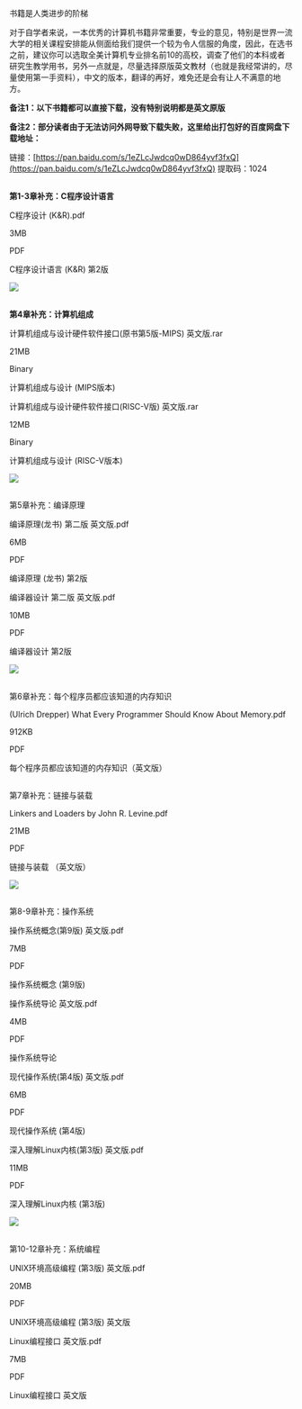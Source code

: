 书籍是人类进步的阶梯

对于自学者来说，一本优秀的计算机书籍非常重要，专业的意见，特别是世界一流大学的相关课程安排能从侧面给我们提供一个较为令人信服的角度，因此，在选书之前，建议你可以选取全美计算机专业排名前10的高校，调查了他们的本科或者研究生教学用书，另外一点就是，尽量选择原版英文教材（也就是我经常讲的，尽量使用第一手资料），中文的版本，翻译的再好，难免还是会有让人不满意的地方。

**备注1：以下书籍都可以直接下载，没有特别说明都是英文原版**

**备注2：部分读者由于无法访问外网导致下载失败，这里给出打包好的百度网盘下载地址：**

链接：[https://pan.baidu.com/s/1eZLcJwdcq0wD864yvf3fxQ](https://pan.baidu.com/s/1eZLcJwdcq0wD864yvf3fxQ) 提取码：1024

## 

**第1-3章补充：C程序设计语言**[](https://fengmuzi2003.gitbook.io/csapp3e/fu-ge-zhang-jie-bu-chong-pei-tao-dian-zi-shu#di-13-zhang-bu-chongccheng-xu-she-ji-yu-yan)

C程序设计 (K&R).pdf

3MB

PDF

C程序设计语言 (K&R) 第2版

![](https://1484576603-files.gitbook.io/~/files/v0/b/gitbook-legacy-files/o/assets%2F-MV9vJFv4kmvRLgEog6g%2F-MVy6HaK-Am7AT2_Dn0l%2F-MVy75zQWRz-YhkzYWUz%2Fxxx1.PNG?alt=media&token=b3ac7568-4b29-44e7-8300-e84b77fc15e0)

## 

**第4章补充：计算机组成**[](https://fengmuzi2003.gitbook.io/csapp3e/fu-ge-zhang-jie-bu-chong-pei-tao-dian-zi-shu#di-4-zhang-bu-chong-ji-suan-ji-zu-cheng)

计算机组成与设计硬件软件接口(原书第5版-MIPS) 英文版.rar

21MB

Binary

计算机组成与设计 (MIPS版本)

计算机组成与设计硬件软件接口(RISC-V版) 英文版.rar

12MB

Binary

计算机组成与设计 (RISC-V版本)

![](https://1484576603-files.gitbook.io/~/files/v0/b/gitbook-legacy-files/o/assets%2F-MV9vJFv4kmvRLgEog6g%2F-MVy6HaK-Am7AT2_Dn0l%2F-MVy7VX5L-TTb9HB6PVq%2F%E6%8D%95%E8%8E%B7_%E5%89%AF%E6%9C%AC.png?alt=media&token=54b3bfd4-f535-465a-a677-dcad70e44481)

## 

第5章补充：编译原理[](https://fengmuzi2003.gitbook.io/csapp3e/fu-ge-zhang-jie-bu-chong-pei-tao-dian-zi-shu#di-5-zhang-bu-chong-bian-yi-yuan-li)

编译原理(龙书) 第二版 英文版.pdf

6MB

PDF

编译原理 (龙书) 第2版

编译器设计 第二版 英文版.pdf

10MB

PDF

编译器设计 第2版

![](https://1484576603-files.gitbook.io/~/files/v0/b/gitbook-legacy-files/o/assets%2F-MV9vJFv4kmvRLgEog6g%2F-MZ3P_QnRi1_TxDusYvY%2F-MZ3R-d3PPhqhOw_4dNV%2Fimage.png?alt=media&token=8379e9c6-396e-4b15-b980-c84d5ac81331)

## 

第6章补充：每个程序员都应该知道的内存知识[](https://fengmuzi2003.gitbook.io/csapp3e/fu-ge-zhang-jie-bu-chong-pei-tao-dian-zi-shu#di-6-zhang-bu-chong-mei-ge-cheng-xu-yuan-du-ying-gai-zhi-dao-de-nei-cun-zhi-shi)

(Ulrich Drepper) What Every Programmer Should Know About Memory.pdf

912KB

PDF

每个程序员都应该知道的内存知识（英文版）

## 

第7章补充：链接与装载[](https://fengmuzi2003.gitbook.io/csapp3e/fu-ge-zhang-jie-bu-chong-pei-tao-dian-zi-shu#di-7-zhang-bu-chong-lian-jie-yu-zhuang-zai)

Linkers and Loaders by John R. Levine.pdf

21MB

PDF

链接与装载 （英文版）

![](https://1484576603-files.gitbook.io/~/files/v0/b/gitbook-legacy-files/o/assets%2F-MV9vJFv4kmvRLgEog6g%2F-MZ6YvaOhfxMufBmHlTR%2F-MZ6_amiLzjpDguOZqmG%2F41ZjnUTLyKL._SX391_BO1%2C204%2C203%2C200_.jpg?alt=media&token=057e53b7-7fee-44c4-8f77-5f7255170df6)

## 

第8-9章补充：操作系统[](https://fengmuzi2003.gitbook.io/csapp3e/fu-ge-zhang-jie-bu-chong-pei-tao-dian-zi-shu#di-89-zhang-bu-chong-cao-zuo-xi-tong)

操作系统概念(第9版) 英文版.pdf

7MB

PDF

操作系统概念 (第9版)

操作系统导论 英文版.pdf

4MB

PDF

操作系统导论

现代操作系统(第4版) 英文版.pdf

6MB

PDF

现代操作系统 (第4版)

深入理解Linux内核(第3版) 英文版.pdf

11MB

PDF

深入理解Linux内核 (第3版)

![](https://1484576603-files.gitbook.io/~/files/v0/b/gitbook-legacy-files/o/assets%2F-MV9vJFv4kmvRLgEog6g%2F-MVy6HaK-Am7AT2_Dn0l%2F-MVyB7SZA4-FDif5TDeE%2Fxxx1_%E5%89%AF%E6%9C%AC.png?alt=media&token=5c41203e-10fe-44d7-88ec-11251d0d35eb)

## 

第10-12章补充：系统编程[](https://fengmuzi2003.gitbook.io/csapp3e/fu-ge-zhang-jie-bu-chong-pei-tao-dian-zi-shu#di-1012-zhang-bu-chong-xi-tong-bian-cheng)

UNIX环境高级编程 (第3版) 英文版.pdf

20MB

PDF

UNIX环境高级编程 (第3版) 英文版

Linux编程接口 英文版.pdf

7MB

PDF

Linux编程接口 英文版